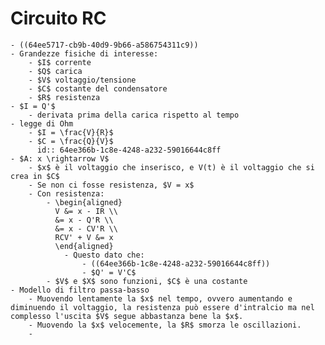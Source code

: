 # Circuito RC
	- ((64ee5717-cb9b-40d9-9b66-a586754311c9))
	- Grandezze fisiche di interesse:
		- $I$ corrente
		- $Q$ carica
		- $V$ voltaggio/tensione
		- $C$ costante del condensatore
		- $R$ resistenza
	- $I = Q'$
		- derivata prima della carica rispetto al tempo
	- legge di Ohm
		- $I = \frac{V}{R}$
		- $C = \frac{Q}{V}$
		  id:: 64ee366b-1c8e-4248-a232-59016644c8ff
	- $A: x \rightarrow V$
		- $x$ è il voltaggio che inserisco, e V(t) è il voltaggio che si crea in $C$
		- Se non ci fosse resistenza, $V = x$
		- Con resistenza:
			- \begin{aligned}
			  V &= x - IR \\
			  &= x - Q'R \\
			  &= x - CV'R \\ 
			  RCV' + V &= x
			  \end{aligned}
				- Questo dato che:
					- ((64ee366b-1c8e-4248-a232-59016644c8ff))
					- $Q' = V'C$
			- $V$ e $X$ sono funzioni, $C$ è una costante
	- Modello di filtro passa-basso
		- Muovendo lentamente la $x$ nel tempo, ovvero aumentando e diminuendo il voltaggio, la resistenza può essere d'intralcio ma nel complesso l'uscita $V$ segue abbastanza bene la $x$.
		- Muovendo la $x$ velocemente, la $R$ smorza le oscillazioni.
		-